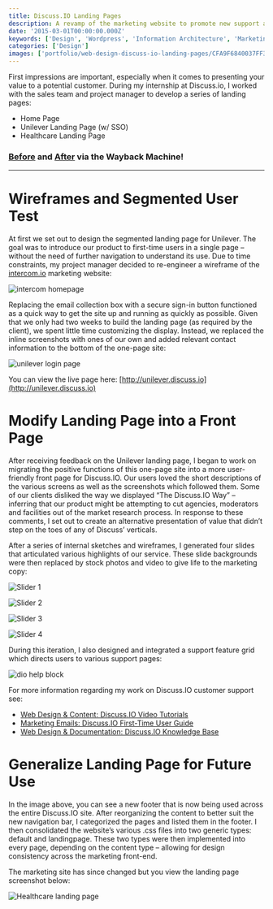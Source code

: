 ```yaml
---
title: Discuss.IO Landing Pages
description: A revamp of the marketing website to promote new support and login features
date: '2015-03-01T00:00:00.000Z'
keywords: ['Design', 'Wordpress', 'Information Architecture', 'Marketing', 'Mobile', 'Technical Communication', 'Web']
categories: ['Design']
images: ['portfolio/web-design-discuss-io-landing-pages/CFA9F6840037FF37C0870DD2F1F8FF33.jpg']
---
```


First impressions are important, especially when it comes to presenting your value to a potential customer. During my internship at Discuss.io, I worked with the sales team and project manager to develop a series of landing pages:
* Home Page
* Unilever Landing Page (w/ SSO)
* Healthcare Landing Page

### [Before](http://web.archive.org/web/20140815005217/http://www.discuss.io/?) and [After](http://web.archive.org/web/20150401041847/http://www.discuss.io:80/) via the Wayback Machine!

---

# Wireframes and Segmented User Test

At first we set out to design the segmented landing page for Unilever. The goal was to introduce our product to first-time users in a single page – without the need of further navigation to understand its use. Due to time constraints, my project manager decided to re-engineer a wireframe of the [intercom.io](https://www.intercom.io/) marketing website:

![intercom homepage](921E4E5BAD7C1F085DDD8A8E2B265ADF.jpg)

Replacing the email collection box with a secure sign-in button functioned as a quick way to get the site up and running as quickly as possible. Given that we only had two weeks to build the landing page (as required by the client), we spent little time customizing the display. Instead, we replaced the inline screenshots with ones of our own and added relevant contact information to the bottom of the one-page site:

![unilever login page](A289F0B6653DC1C9A3C5CD5A1B7B9E77.jpg)

You can view the live page here: [http://unilever.discuss.io](http://unilever.discuss.io)

# Modify Landing Page into a Front Page

After receiving feedback on the Unilever landing page, I began to work on migrating the positive functions of this one-page site into a more user-friendly front page for Discuss.IO. Our users loved the short descriptions of the various screens as well as the screenshots which followed them. Some of our clients disliked the way we displayed “The Discuss.IO Way” – inferring that our product might be attempting to cut agencies, moderators and facilities out of the market research process. In response to these comments, I set out to create an alternative presentation of value that didn’t step on the toes of any of Discuss’ verticals.

After a series of internal sketches and wireframes, I generated four slides that articulated various highlights of our service. These slide backgrounds were then replaced by stock photos and video to give life to the marketing copy:

![Slider 1](DDDD8C32ECDEE9CC310CAED38B2677A5.jpg)

![Slider 2](34294819D013C5E14DD88FFAAA9B0BFA.jpg)

![Slider 3](746134DB7706F4B8EB99E991D88BA5DA.jpg)

![Slider 4](ACD56BD7E2CA5D93A54C195FA8A97E7E.jpg)

During this iteration, I also designed and integrated a support feature grid which directs users to various support pages:

![dio help block](A33E3D50EBADC4445993A80656CC423A.jpg)

For more information regarding my work on Discuss.IO customer support see:
* [Web Design & Content: Discuss.IO Video Tutorials](/portfolio/web-design-content-discuss-io-video-tutorials/)
* [Marketing Emails: Discuss.IO First-Time User Guide](/portfolio/marketing-emails-discuss-io-first-time-user-guide/)
* [Web Design & Documentation: Discuss.IO Knowledge Base](/portfolio/web-design-documentation-discuss-io-knowledge-base/)

# Generalize Landing Page for Future Use

In the image above, you can see a new footer that is now being used across the entire Discuss.IO site. After reorganizing the content to better suit the new navigation bar, I categorized the pages and listed them in the footer. I then consolidated the website’s various .css files into two generic types: default and landingpage. These two types were then implemented into every page, depending on the content type – allowing for design consistency across the marketing front-end.

The marketing site has since changed but you view the landing page screenshot below:

![Healthcare landing page](81806E39124A7C34CFB9BB1647DD36E8.jpg)


